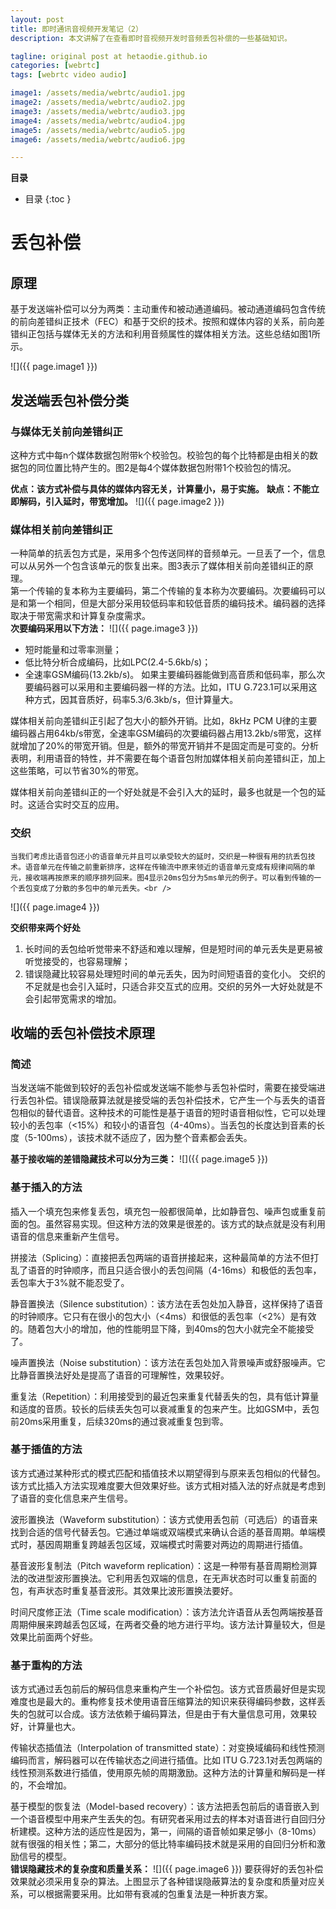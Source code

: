 ```yaml
---
layout: post
title: 即时通讯音视频开发笔记（2）
description: 本文讲解了在查看即时音视频开发时音频丢包补偿的一些基础知识。

tagline: original post at hetaodie.github.io
categories: [webrtc]
tags: [webrtc video audio]

image1: /assets/media/webrtc/audio1.jpg
image2: /assets/media/webrtc/audio2.jpg
image3: /assets/media/webrtc/audio3.jpg
image4: /assets/media/webrtc/audio4.jpg
image5: /assets/media/webrtc/audio5.jpg
image6: /assets/media/webrtc/audio6.jpg

---
```


**目录**

* 目录
 {:toc  }
  

# 丢包补偿
## 原理

基于发送端补偿可以分为两类：主动重传和被动通道编码。被动通道编码包含传统的前向差错纠正技术（FEC）和基于交织的技术。按照和媒体内容的关系，前向差错纠正包括与媒体无关的方法和利用音频属性的媒体相关方法。这些总结如图1所示。<br />

![]({{ page.image1 }})
 
 
## 发送端丢包补偿分类
### 与媒体无关前向差错纠正

这种方式中每n个媒体数据包附带k个校验包。校验包的每个比特都是由相关的数据包的同位置比特产生的。图2是每4个媒体数据包附带1个校验包的情况。

**优点：该方式补偿与具体的媒体内容无关，计算量小，易于实施。**
**缺点：不能立即解码，引入延时，带宽增加。**
![]({{ page.image2 }})

### 媒体相关前向差错纠正
一种简单的抗丢包方式是，采用多个包传送同样的音频单元。一旦丢了一个，信息可以从另外一个包含该单元的恢复出来。图3表示了媒体相关前向差错纠正的原理。<br />
第一个传输的复本称为主要编码，第二个传输的复本称为次要编码。次要编码可以是和第一个相同，但是大部分采用较低码率和较低音质的编码技术。编码器的选择取决于带宽需求和计算复杂度需求。<br />
**次要编码采用以下方法：**
![]({{ page.image3 }})

- 短时能量和过零率测量；
- 低比特分析合成编码，比如LPC(2.4-5.6kb/s)；
- 全速率GSM编码(13.2kb/s)。
如果主要编码器能做到高音质和低码率，那么次要编码器可以采用和主要编码器一样的方法。比如，ITU G.723.1可以采用这种方式，因其音质好，码率5.3/6.3kb/s，但计算量大。<br />

媒体相关前向差错纠正引起了包大小的额外开销。比如，8kHz PCM U律的主要编码器占用64kb/s带宽，全速率GSM编码的次要编码器占用13.2kb/s带宽，这样就增加了20%的带宽开销。但是，额外的带宽开销并不是固定而是可变的。分析表明，利用语音的特性，并不需要在每个语音包附加媒体相关前向差错纠正，加上这些策略，可以节省30%的带宽。<br />

媒体相关前向差错纠正的一个好处就是不会引入大的延时，最多也就是一个包的延时。这适合实时交互的应用。<br />

### 交织
	当我们考虑比语音包还小的语音单元并且可以承受较大的延时，交织是一种很有用的抗丢包技术。语音单元在传输之前重新排序，这样在传输流中原来领近的语音单元变成有规律间隔的单元，接收端再按原来的顺序排列回来。图4显示20ms包分为5ms单元的例子。可以看到传输的一个丢包变成了分散的多包中的单元丢失。<br />
![]({{ page.image4 }})

**交织带来两个好处**

1. 长时间的丢包给听觉带来不舒适和难以理解，但是短时间的单元丢失是更易被听觉接受的，也容易理解；
2. 错误隐藏比较容易处理短时间的单元丢失，因为时间短语音的变化小。
交织的不足就是也会引入延时，只适合非交互式的应用。交织的另外一大好处就是不会引起带宽需求的增加。

## 收端的丢包补偿技术原理

### 简述
当发送端不能做到较好的丢包补偿或发送端不能参与丢包补偿时，需要在接受端进行丢包补偿。错误隐蔽算法就是接受端的丢包补偿技术，它产生一个与丢失的语音包相似的替代语音。这种技术的可能性是基于语音的短时语音相似性，它可以处理较小的丢包率（<15%）和较小的语音包（4-40ms）。当丢包的长度达到音素的长度（5-100ms），该技术就不适应了，因为整个音素都会丢失。<br />

**基于接收端的差错隐藏技术可以分为三类：**
![]({{ page.image5 }})

### 基于插入的方法

插入一个填充包来修复丢包，填充包一般都很简单，比如静音包、噪声包或重复前面的包。虽然容易实现。但这种方法的效果是很差的。该方式的缺点就是没有利用语音的信息来重新产生信号。

拼接法（Splicing）：直接把丢包两端的语音拼接起来，这种最简单的方法不但打乱了语音的时钟顺序，而且只适合很小的丢包间隔（4-16ms）和极低的丢包率，丢包率大于3%就不能忍受了。

静音置换法（Silence substitution）：该方法在丢包处加入静音，这样保持了语音的时钟顺序。它只有在很小的包大小（<4ms）和很低的丢包率（<2%）是有效的。随着包大小的增加，他的性能明显下降，到40ms的包大小就完全不能接受了。

噪声置换法（Noise substitution）：该方法在丢包处加入背景噪声或舒服噪声。它比静音置换法好处是提高了语音的可理解性，效果较好。

重复法（Repetition）：利用接受到的最近包来重复代替丢失的包，具有低计算量和适度的音质。较长的后续丢失包可以衰减重复的包来产生。比如GSM中，丢包前20ms采用重复，后续320ms的通过衰减重复包到零。<br />

### 基于插值的方法

该方式通过某种形式的模式匹配和插值技术以期望得到与原来丢包相似的代替包。该方式比插入方法实现难度要大但效果好些。该方式相对插入法的好点就是考虑到了语音的变化信息来产生信号。

波形置换法（Waveform substitution）：该方式使用丢包前（可选后）的语音来找到合适的信号代替丢包。它通过单端或双端模式来确认合适的基音周期。单端模式时，基因周期重复跨越丢包区域，双端模式时需要对两边的周期进行插值。

基音波形复制法（Pitch waveform replication）：这是一种带有基音周期检测算法的改进型波形置换法。它利用丢包双端的信息，在无声状态时可以重复前面的包，有声状态时重复基音波形。其效果比波形置换法要好。

时间尺度修正法（Time scale modification）：该方法允许语音从丢包两端按基音周期伸展来跨越丢包区域，在两者交叠的地方进行平均。该方法计算量较大，但是效果比前面两个好些。<br />

### 基于重构的方法

该方式通过丢包前后的解码信息来重构产生一个补偿包。该方式音质最好但是实现难度也是最大的。重构修复技术使用语音压缩算法的知识来获得编码参数，这样丢失的包就可以合成。该方法依赖于编码算法，但是由于有大量信息可用，效果较好，计算量也大。<br />

传输状态插值法（Interpolation of transmitted state）：对变换域编码和线性预测编码而言，解码器可以在传输状态之间进行插值。比如 ITU G.723.1对丢包两端的线性预测系数进行插值，使用原先帧的周期激励。这种方法的计算量和解码是一样的，不会增加。<br />

基于模型的恢复法（Model-based recovery）：该方法把丢包前后的语音嵌入到一个语音模型中用来产生丢失的包。有研究者采用过去的样本对语音进行自回归分析建模。这种方法的适应性是因为，第一，间隔的语音帧如果足够小（8-10ms）就有很强的相关性；第二，大部分的低比特率编码技术就是采用的自回归分析和激励信号的模型。<br />
**错误隐藏技术的复杂度和质量关系：**
![]({{ page.image6 }})
要获得好的丢包补偿效果就必须采用复杂的算法。上图显示了各种错误隐蔽算法的复杂度和质量对应关系，可以根据需要采用。比如带有衰减的包重复法是一种折衷方案。

<!--本文所用的超链接-->

[1]:https://github.com/hetaodie/AVAudioRecorderDemo.git
